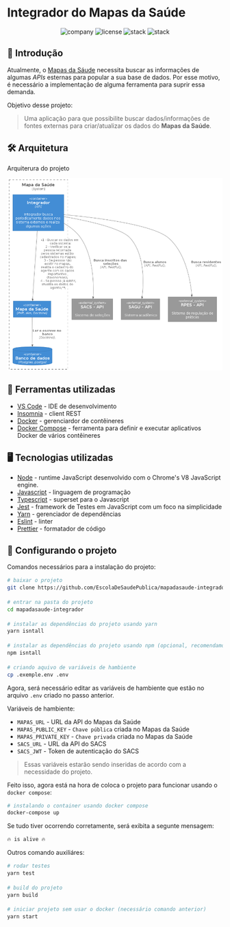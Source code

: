 # Integrador do Mapas da Saúde

<p align="center">
    <img alt="company" src="https://img.shields.io/static/v1?label=company&message=ESP&color=13ad47&labelColor=0A1033">
    <img alt="license" src="https://img.shields.io/static/v1?label=license&message=GPL&color=13ad47&labelColor=0A1033">
    <img alt="stack" src="https://img.shields.io/static/v1?label=stack&message=node&color=13ad47&labelColor=0A1033">
    <img alt="stack" src="https://img.shields.io/static/v1?label=stack&message=typescript&color=3178c6&labelColor=0A1033">
</p>

## 📄 Introdução

Atualmente, o [Mapas da Sáude](https://link) necessita buscar as informações de algumas _APIs_ esternas para popular a sua base de dados. Por esse motivo, é necessário a implementação de alguma ferramenta para suprir essa demanda.

Objetivo desse projeto:

> Uma aplicação para que possibilite buscar dados/informações de fontes externas para criar/atualizar os dados do **Mapas da Saúde**.

## 🛠️ Arquitetura

Arquiterura do projeto

![cover](.github/arquitetura.png?style=flat)

## 🧰 Ferramentas utilizadas

- [VS Code](https://code.visualstudio.com/) - IDE de desenvolvimento
- [Insomnia](https://insomnia.rest/) - client REST
- [Docker](https://www.docker.com/) - gerenciardor de contêineres
- [Docker Compose](https://docs.docker.com/compose/) - ferramenta para definir e executar aplicativos Docker de vários contêineres

## 🖥 Tecnologias utilizadas

- [Node](https://nodejs.org/en/) - runtime JavaScript desenvolvido com o Chrome's V8 JavaScript engine.
- [Javascript](https://developer.mozilla.org/pt-BR/docs/Web/JavaScript) - linguagem de programação
- [Typescript](https://www.typescriptlang.org/) - superset para o Javascript
- [Jest](https://jestjs.io/pt-BR/) - framework de Testes em JavaScript com um foco na simplicidade
- [Yarn](https://classic.yarnpkg.com/en/) - gerenciador de dependências
- [Eslint](https://eslint.org/) - linter
- [Prettier](https://prettier.io/) - formatador de código

## 🔧 Configurando o projeto

Comandos necessários para a instalação do projeto:

```bash
# baixar o projeto
git clone https://github.com/EscolaDeSaudePublica/mapadasaude-integrador.git

# entrar na pasta do projeto
cd mapadasaude-integrador

# instalar as dependências do projeto usando yarn
yarn isntall

# instalar as dependências do projeto usando npm (opcional, recomendamos usar o yarn)
npm isntall

# criando aquivo de variáveis de hambiente
cp .exemple.env .env
```

Agora, será necessário editar as variáveis de hambiente que estão no arquivo `.env` criado no passo anterior.

Variáveis de hambiente:

- `MAPAS_URL` - URL da API do Mapas da Saúde
- `MAPAS_PUBLIC_KEY` - `Chave pública` criada no Mapas da Saúde
- `MAPAS_PRIVATE_KEY` - `Chave privada` criada no Mapas da Saúde
- `SACS_URL` - URL da API do SACS
- `SACS_JWT` - Token de autenticação do SACS

> Essas variáveis estarão sendo inseridas de acordo com a necessidade do projeto.

Feito isso, agora está na hora de coloca o projeto para funcionar usando o `docker compose`:

```bash
# instalando o container usando docker compose
docker-compose up
```

Se tudo tiver ocorrendo corretamente, será exibita a segunte mensagem:

```bash
🔥 is alive 🔥
```

Outros comando auxiliáres:

```bash
# rodar testes
yarn test

# build do projeto
yarn build

# iniciar projeto sem usar o docker (necessário comando anterior)
yarn start

```
